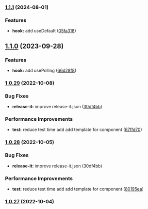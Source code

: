 ### [1.1.1](https://github.com/ismufang/v3-use/compare/v1.1.0...v1.1.1) (2024-08-01)

### Features

- **hook:** add useDefault ([05fa318](https://github.com/ismufang/v3-use/commit/05fa318fa04b34017978e606b1a4fe419fd78862))

## [1.1.0](https://github.com/ismufang/v3-use/compare/v1.0.29...v1.1.0) (2023-09-28)

### Features

- **hook:** add usePolling ([66d28f8](https://github.com/ismufang/v3-use/commit/66d28f848f59cbf3cf87fccdff11f8bdfc8c1a0f))

### [1.0.29](https://github.com/ismufang/v3-use/compare/v1.0.27...v1.0.29) (2022-10-08)

### Bug Fixes

- **release-it:** improve release-it.json ([30df4bb](https://github.com/ismufang/v3-use/commit/30df4bb6bf41130fbabf97c180fb548a82335d45))

### Performance Improvements

- **test:** reduce test time add add template for component ([67ffd70](https://github.com/ismufang/v3-use/commit/67ffd70045938d0c50639ee76a0918c8257e7755))

### [1.0.28](https://github.com/ismufang/v3-use/compare/v1.0.27...v1.0.28) (2022-10-05)

### Bug Fixes

- **release-it:** improve release-it.json ([30df4bb](https://github.com/ismufang/v3-use/commit/30df4bb6bf41130fbabf97c180fb548a82335d45))

### Performance Improvements

- **test:** reduce test time add add template for component ([80195ea](https://github.com/ismufang/v3-use/commit/80195ea5b6ebe111d561404c12a0eb3ca35e2d7f))

### [1.0.27](https://github.com/ismufang/v3-use/compare/v1.0.26...v1.0.27) (2022-10-04)
